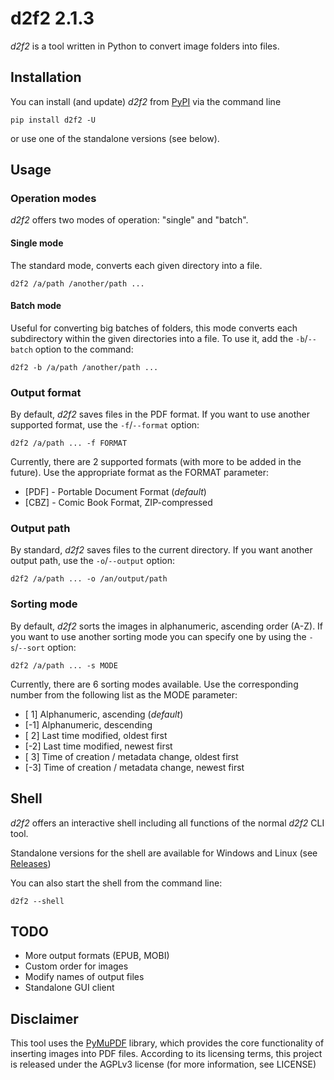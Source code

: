 # d2f2 2.1.3

*d2f2* is a tool written in Python to convert image folders into files.

## Installation

You can install (and update) *d2f2* from [PyPI](https://pypi.org/project/d2f2) via the command line

```commandline
pip install d2f2 -U
```

or use one of the standalone versions (see below).

## Usage

### Operation modes

*d2f2* offers two modes of operation: "single" and "batch".

#### Single mode

The standard mode, converts each given directory into a file.

```commandline
d2f2 /a/path /another/path ...
```

#### Batch mode

Useful for converting big batches of folders, this mode converts each subdirectory within the given directories into a file. To use it, add the ``-b``/``--batch`` option to the command:

```commandline
d2f2 -b /a/path /another/path ...
```

### Output format

By default, *d2f2* saves files in the PDF format. If you want to use another supported format, use the ``-f``/``--format`` option:

```commandline
d2f2 /a/path ... -f FORMAT
```

Currently, there are 2 supported formats (with more to be added in the future). Use the appropriate format as the FORMAT parameter:

* [PDF] - Portable Document Format (_default_)
* [CBZ] - Comic Book Format, ZIP-compressed

### Output path

By standard, *d2f2* saves files to the current directory. If you want another output path, use the ``-o``/``--output`` option:

```commandline
d2f2 /a/path ... -o /an/output/path 
```

### Sorting mode

By default, *d2f2* sorts the images in alphanumeric, ascending order (A-Z). If you want to use another sorting mode you can specify one by using the ``-s``/``--sort`` option:

```commandline
d2f2 /a/path ... -s MODE
```

Currently, there are 6 sorting modes available. Use the corresponding number from the following list as the MODE parameter:

* [ 1] Alphanumeric, ascending (_default_)
* [-1] Alphanumeric, descending
* [ 2] Last time modified, oldest first
* [-2] Last time modified, newest first
* [ 3] Time of creation / metadata change, oldest first
* [-3] Time of creation / metadata change, newest first

## Shell

*d2f2* offers an interactive shell including all functions of the normal *d2f2* CLI tool.

Standalone versions for the shell are available for Windows and Linux (see [Releases](https://github.com/DomCie/D2F2/releases))

You can also start the shell from the command line:

```commandline
d2f2 --shell
```

## TODO

* More output formats (EPUB, MOBI)
* Custom order for images
* Modify names of output files
* Standalone GUI client

## Disclaimer

This tool uses the [PyMuPDF](https://github.com/pymupdf/PyMuPDF) library, which provides the core functionality of inserting images into PDF files. According to its licensing terms, this project is released under the AGPLv3 license (for more information, see LICENSE)